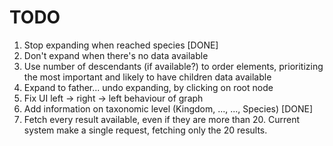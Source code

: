 TODO
=======

1. Stop expanding when reached species [DONE]
2. Don't expand when there's no data available
3. Use number of descendants (if available?) to order elements, prioritizing the most important and likely to have children data available
4. Expand to father... undo expanding, by clicking on root node
5. Fix UI left -> right -> left behaviour of graph
6. Add information on taxonomic level (Kingdom, ..., ..., Species) [DONE]
7. Fetch every result available, even if they are more than 20. Current system make a single request, fetching only the 20 results. 